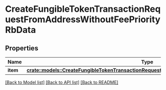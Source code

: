 # CreateFungibleTokenTransactionRequestFromAddressWithoutFeePriorityRbData

## Properties

Name | Type | Description | Notes
------------ | ------------- | ------------- | -------------
**item** | [**crate::models::CreateFungibleTokenTransactionRequestFromAddressWithoutFeePriorityRbDataItem**](CreateFungibleTokenTransactionRequestFromAddressWithoutFeePriorityRB_data_item.md) |  | 

[[Back to Model list]](../README.md#documentation-for-models) [[Back to API list]](../README.md#documentation-for-api-endpoints) [[Back to README]](../README.md)


